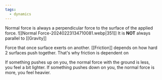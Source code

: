 ```yaml
---
tags:
  - dynamics
---
```

Normal force is always a perpendicular force to the surface of the applied force.
![[Normal Force-20240223134710081.webp|351]]
It is **NOT** always parallel to [[Gravity]]

Force that once surface exerts on another.
[[Friction]] depends on how hard 2 surfaces push together. That's why friction is dependent on 

If something pushes up on you, the normal force with the ground is less, you feel a bit lighter.
If something pushes down on you, the normal force is more, you feel heavier.